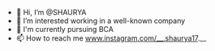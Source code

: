 - 👋 Hi, I’m @SHAURYA
- 👀 I’m interested working in a well-known company 
- 🌱 I'm currently pursuing BCA
- 📫 How to reach me www.instagram.com/__.shaurya17.__

<!---
SHAURYA is a ✨ special ✨ repository because its `README.md` (this file) appears on your GitHub profile.
You can click the Preview link to take a look at your changes.
--->
